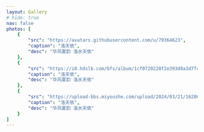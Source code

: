 ```yaml
---
layout: Gallery
# hide: true
nav: false
photos: [
    {
        "src": "https://avatars.githubusercontent.com/u/79364623",
        "caption": "洛天依",
        "desc": "华风夏韵 洛水天依"
    },
    {
        "src": "https://i0.hdslb.com/bfs/album/1cf0720220f2e393d8a3d7fc61f0c3ce93d8e5fc.jpg@1048w_!web-dynamic.avif",
        "caption": "洛天依",
        "desc": "华风夏韵 洛水天依"
    },
    {
        "src": "https://upload-bbs.miyoushe.com/upload/2024/03/21/162867316/553c623e38e0a6a65885570b8d3c20dd_7134508366031977457.png?x-oss-process=image//resize,s_600/quality,q_80/auto-orient,0/interlace,1/format,png",
        "caption": "洛天依",
        "desc": "华风夏韵 洛水天依"
    }
]
---
```

